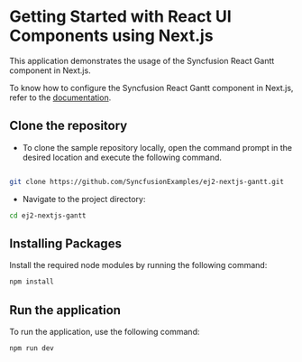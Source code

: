 # Getting Started with React UI Components using Next.js

This application demonstrates the usage of the Syncfusion React Gantt component in Next.js.

To know how to configure the Syncfusion React Gantt component in Next.js, refer to the [documentation](https://ej2.syncfusion.com/react/documentation/gantt/nextjs-getting-started).

## Clone the repository

* To clone the sample repository locally, open the command prompt in the desired location and execute the following command.

```sh

git clone https://github.com/SyncfusionExamples/ej2-nextjs-gantt.git

```

* Navigate to the project directory:

```sh
cd ej2-nextjs-gantt
```

## Installing Packages

Install the required node modules by running the following command:

```sh
npm install
```

## Run the application

To run the application, use the following command:

```bash
npm run dev
```
